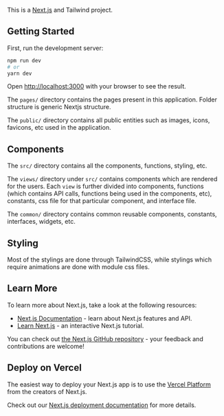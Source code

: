 This is a [Next.js](https://nextjs.org/) and Tailwind project.

## Getting Started

First, run the development server:

```bash
npm run dev
# or
yarn dev
```

Open [http://localhost:3000](http://localhost:3000) with your browser to see the result.

The `pages/` directory contains the pages present in this application. Folder structure is generic Nextjs structure.

The `public/` directory contains all public entities such as images, icons, favicons, etc used in the application.

## Components

The `src/` directory contains all the components, functions, styling, etc.

The `views/` directory under `src/` contains components which are rendered for the users. Each `view` is further divided into components, functions (which contains API calls, functions being used in the components, etc), constants, css file for that particular component, and interface file.

The `common/` directory contains common reusable components, constants, interfaces, widgets, etc.

## Styling

Most of the stylings are done through TailwindCSS, while stylings which require animations are done with module css files.

## Learn More

To learn more about Next.js, take a look at the following resources:

- [Next.js Documentation](https://nextjs.org/docs) - learn about Next.js features and API.
- [Learn Next.js](https://nextjs.org/learn) - an interactive Next.js tutorial.

You can check out [the Next.js GitHub repository](https://github.com/vercel/next.js/) - your feedback and contributions are welcome!

## Deploy on Vercel

The easiest way to deploy your Next.js app is to use the [Vercel Platform](https://vercel.com/new?utm_medium=default-template&filter=next.js&utm_source=create-next-app&utm_campaign=create-next-app-readme) from the creators of Next.js.

Check out our [Next.js deployment documentation](https://nextjs.org/docs/deployment) for more details.
